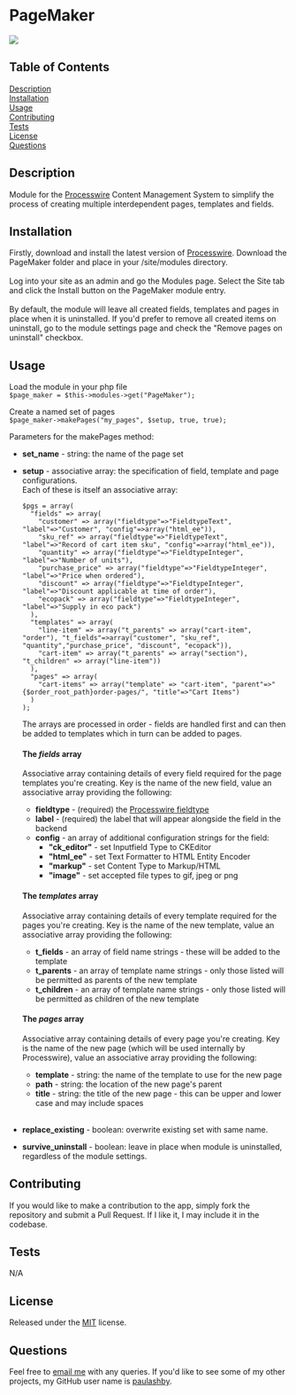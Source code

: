 # PageMaker

[<img src="https://img.shields.io/badge/License-MIT-yellow.svg">](https://opensource.org/licenses/MIT)

## Table of Contents

[Description](#description)<br />[Installation](#installation)<br />[Usage](#usage)<br />[Contributing](#contributing)<br />[Tests](#tests)<br />[License](#license)<br />[Questions](#questions)<br />

## Description

Module for the [Processwire](https://processwire.com) Content Management System to simplify the process of creating multiple interdependent pages, templates and fields.

## Installation

Firstly, download and install the latest version of [Processwire](https://processwire.com). Download the PageMaker folder and place in your /site/modules directory.<br /><br />Log into your site as an admin and go the Modules page. Select the Site tab and click the Install button on the PageMaker module entry.<br /><br />By default, the module will leave all created fields, templates and pages in place when it is uninstalled. If you'd prefer to remove all created items on uninstall, go to the module settings page and check the "Remove pages on uninstall" checkbox.

## Usage

Load the module in your php file<br />
```$page_maker = $this->modules->get("PageMaker");```<br />

Create a named set of pages<br />
```$page_maker->makePages("my_pages", $setup, true, true);```<br />

Parameters for the makePages method:
- **set_name** - string: the name of the page set
- **setup** - associative array: the specification of field, template and page configurations. <br />
  Each of these is itself an associative array:<br />
    ```
    $pgs = array(
      "fields" => array(
        "customer" => array("fieldtype"=>"FieldtypeText", "label"=>"Customer", "config"=>array("html_ee")),
        "sku_ref" => array("fieldtype"=>"FieldtypeText", "label"=>"Record of cart item sku", "config"=>array("html_ee")),
        "quantity" => array("fieldtype"=>"FieldtypeInteger", "label"=>"Number of units"),
        "purchase_price" => array("fieldtype"=>"FieldtypeInteger", "label"=>"Price when ordered"),
        "discount" => array("fieldtype"=>"FieldtypeInteger", "label"=>"Discount applicable at time of order"),
        "ecopack" => array("fieldtype"=>"FieldtypeInteger", "label"=>"Supply in eco pack")
      ),
      "templates" => array(
        "line-item" => array("t_parents" => array("cart-item", "order"), "t_fields"=>array("customer", "sku_ref", "quantity","purchase_price", "discount", "ecopack")),
        "cart-item" => array("t_parents" => array("section"), "t_children" => array("line-item"))
      ),
      "pages" => array(
        "cart-items" => array("template" => "cart-item", "parent"=>"{$order_root_path}order-pages/", "title"=>"Cart Items")
      )
    );
    ```

    The arrays are processed in order - fields are handled first and can then be added to templates which in turn can be added to pages.<br />
    #### **The *fields* array**
    Associative array containing details of every field required for the page templates you're creating. Key is the name of the new field, value an associative array providing the following:
    - **fieldtype** - (required) the [Processwire fieldtype](https://processwire.com/api/ref/fieldtypes/)<br />
    - **label** - (required) the label that will appear alongside the field in the backend<br />
    - **config** - an array of additional configuration strings for the field:<br />
      - **"ck_editor"** - set Inputfield Type to CKEditor
      - **"html_ee"** - set Text Formatter to HTML Entity Encoder
      - **"markup"** - set Content Type to Markup/HTML
      - **"image"** - set accepted file types to gif, jpeg or png<br />
    #### **The *templates* array**
    Associative array containing details of every template required for the pages you're creating. Key is the name of the new template, value an associative array providing the following:
    - **t_fields** - an array of field name strings - these will be added to the template<br />
    - **t_parents** - an array of template name strings - only those listed will be permitted as parents of the new template<br />
    - **t_children** - an array of template name strings - only those listed will be permitted as children of the new template<br />
    #### **The *pages* array**
    Associative array containing details of every page you're creating. Key is the name of the new page (which will be used internally by Processwire), value an associative array providing the following:
    - **template** - string: the name of the template to use for the new page<br />
    - **path** - string: the location of the new page's parent<br />
    - **title** - string: the title of the new page - this can be upper and lower case and may include spaces<br /><br />

- **replace_existing** - boolean: overwrite existing set with same name.<br />
- **survive_uninstall** - boolean: leave in place when module is uninstalled, regardless of the module settings.<br />
 
  
## Contributing

If you would like to make a contribution to the app, simply fork the repository and submit a Pull Request. If I like it, I may include it in the codebase.

## Tests

N/A

## License

Released under the [MIT](https://opensource.org/licenses/MIT) license.

## Questions

Feel free to [email me](mailto:paul@primitive.co?subject=PageMaker%20query%20from%20GitHub) with any queries. If you'd like to see some of my other projects, my GitHub user name is [paulashby](https://github.com/paulashby).
